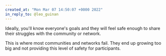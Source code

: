 ```yaml
---
created_at: "Mon Mar 07 14:50:07 +0000 2022"
in_reply_to: @leo_guinan
---
```


Ideally, you'll know everyone's goals and they will feel safe enough to share their struggles with the community or network. 

This is where most communities and networks fail. They end up growing too big and not providing this level of safety for participants.